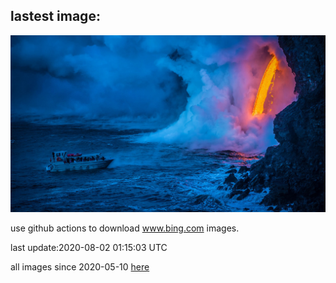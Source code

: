## lastest image:
![](images/LavaShip.jpg)

use github actions to download www.bing.com images.

last update:2020-08-02 01:15:03 UTC

all images since 2020-05-10 [here](https://github.com/counter2015/bing-daily-images/tree/master/images) 
